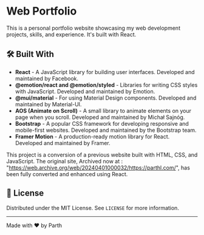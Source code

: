 # Web Portfolio

This is a personal portfolio website showcasing my web development projects, skills, and experience. It's built with React.

## 🛠️ Built With

- **React** - A JavaScript library for building user interfaces. Developed and maintained by Facebook.
- **@emotion/react and @emotion/styled** - Libraries for writing CSS styles with JavaScript. Developed and maintained by Emotion.
- **@mui/material** - For using Material Design components. Developed and maintained by Material-UI.
- **AOS (Animate on Scroll)** - A small library to animate elements on your page when you scroll. Developed and maintained by Michał Sajnóg.
- **Bootstrap** - A popular CSS framework for developing responsive and mobile-first websites. Developed and maintained by the Bootstrap team.
- **Framer Motion** - A production-ready motion library for React. Developed and maintained by Framer.

This project is a conversion of a previous website built with HTML, CSS, and JavaScript. 
The original site, Archived now at : "https://web.archive.org/web/20240401000032/https://parthl.com/", has been fully converted and enhanced using React.

## 📝 License

Distributed under the MIT License. See `LICENSE` for more information.

---

Made with ❤️ by Parth
